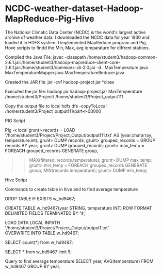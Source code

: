 # NCDC-weather-dataset-Hadoop-MapReduce-Pig-Hive

The National Climatic Data Center (NCDC) is the world's largest active archive of weather data. I downloaded the NCDC data for year 1930 and loaded it in HDFS system. I implemented MapReduce program and Pig, Hove scripts to findd the Min, Max, avg temparature for diffrent stations.

Compiled the Java File: javac -classpath /home/student3/hadoop-common-2.6.1.jar:/home/student3/hadoop-mapreduce-client-core-2.6.1.jar:/home/student3/commons-cli-2.0.jar -d .  MaxTemperature.java MaxTemperatureMapper.java  MaxTemperatureReducer.java

Created the JAR file: jar -cvf hadoop-project.jar *class

Executed the jar file: hadoop jar hadoop-project.jar MaxTemperature  /home/student3/Project/ /home/student3/Project_output111

Copy the output file to local
hdfs dfs -copyToLocal /home/student3/Project_output111/part-r-00000

PIG Script

Pig -x local
grunt> records = LOAD '/home/student3/Project/Project_Output/output111.txt'
AS (year:chararray, temperature:int);
grunt> DUMP records;
grunt> grouped_records = GROUP records BY year;
grunt> DUMP grouped_records;
grunt> max_temp = FOREACH grouped_records GENERATE group,
>> MAX(filtered_records.temperature);
grunt> DUMP max_temp;
grunt> min_temp = FOREACH grouped_records GENERATE group,
>>  MIN(records.temperature);
grunt> DUMP min_temp;

Hive Script

Commands to create table in hive and to find average temperature

DROP TABLE IF EXISTS w_hd9467;

CREATE TABLE w_hd9467(year STRING, temperature INT)
ROW FORMAT DELIMITED FIELDS TERMINATED BY ‘\t’; 

LOAD DATA LOCAL INPATH '/home/student3/Project/Project_Output/output1.txt'    
OVERWRITE INTO TABLE w_hd9467;

SELECT count(*) from w_hd9467;

SELECT * from w_hd9467 limit 5;

Query to find average temperature
SELECT year, AVG(temperature) FROM w_hd9467 GROUP BY year;

